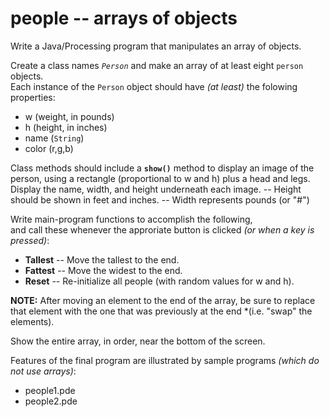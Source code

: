 # people -- arrays of objects

Write a Java/Processing program that manipulates an array of objects.

Create a class names *```Person```* and make an array of at least eight ```person``` objects.  
Each instance of the ```Person``` object should have *(at least)* the folowing properties:
- w (weight, in pounds)
- h (height, in inches)
- name (```String```)
- color (r,g,b)  

Class methods should include a **```show()```** method 
to display an image of the person, using a rectangle 
(proportional to w and h) plus a head and legs.  
Display the name, width, and height underneath each image.
  -- Height should be shown in feet and inches.
  -- Width represents pounds (or "#")

Write main-program functions to accomplish the following,  
and call these whenever the approriate button is clicked *(or when a key is pressed)*:
- **Tallest** -- Move the tallest to the end.
- **Fattest** -- Move the widest to the end.  
- **Reset** -- Re-initialize all people (with random values for w and h).

**NOTE:**  After moving an element to the end of the array, be sure to replace that element with the one that was previously at the end
*(i.e. "swap" the elements).

Show the entire array, in order, near the bottom of the screen.  


Features of the final program are illustrated by sample programs *(which do not use arrays)*:
- people1.pde 
- people2.pde  


